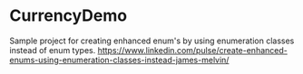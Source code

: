 # CurrencyDemo
Sample project for creating enhanced enum's by using enumeration classes instead of enum types.
https://www.linkedin.com/pulse/create-enhanced-enums-using-enumeration-classes-instead-james-melvin/
